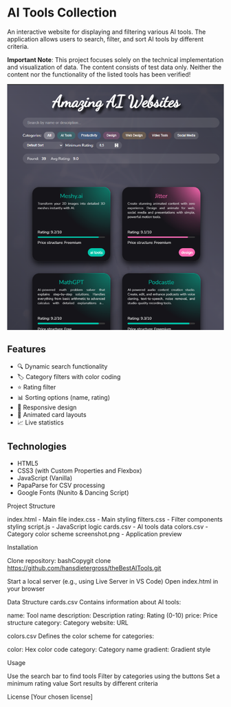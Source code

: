 # AI Tools Collection

An interactive website for displaying and filtering various AI tools. The application allows users to search, filter, and sort AI tools by different criteria.

**Important Note**: This project focuses solely on the technical implementation and visualization of data. The content consists of test data only. Neither the content nor the functionality of the listed tools has been verified!

![AI Tools Collection Preview](screenshot.png)

## Features

- 🔍 Dynamic search functionality
- 🏷️ Category filters with color coding
- ⭐ Rating filter
- 📊 Sorting options (name, rating)
- 📱 Responsive design
- 💫 Animated card layouts
- 📈 Live statistics

## Technologies

- HTML5
- CSS3 (with Custom Properties and Flexbox)
- JavaScript (Vanilla)
- PapaParse for CSV processing
- Google Fonts (Nunito & Dancing Script)

Project Structure

index.html - Main file
index.css - Main styling
filters.css - Filter components styling
script.js - JavaScript logic
cards.csv - AI tools data
colors.csv - Category color scheme
screenshot.png - Application preview

Installation

Clone repository:
bashCopygit clone https://github.com/hansdietergross/theBestAITools.git

Start a local server (e.g., using Live Server in VS Code)
Open index.html in your browser

Data Structure
cards.csv
Contains information about AI tools:

name: Tool name
description: Description
rating: Rating (0-10)
price: Price structure
category: Category
website: URL

colors.csv
Defines the color scheme for categories:

color: Hex color code
category: Category name
gradient: Gradient style

Usage

Use the search bar to find tools
Filter by categories using the buttons
Set a minimum rating value
Sort results by different criteria

License
[Your chosen license]
